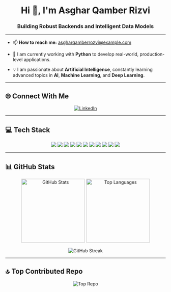 <h1 align="center">Hi 👋, I'm Asghar Qamber Rizvi</h1>
<h3 align="center">Building Robust Backends and Intelligent Data Models</h3>

---

- 📫 **How to reach me:** [asgharqamberrozvi@example.com](mailto:your.email@example.com)

- 🌱 I am currently working with **Python** to develop real-world, production-level applications.  

- 💡 I am passionate about **Artificial Intelligence**, constantly learning advanced topics in **AI**, **Machine Learning**, and **Deep Learning**.  
---

## 🌐 Connect With Me  
<p align="center">
  <a href="https://linkedin.com/in/asghar-qamber-rizvi-2ba8472b5" target="_blank">
    <img src="https://img.shields.io/badge/LinkedIn-%230077B5.svg?style=for-the-badge&logo=linkedin&logoColor=white" alt="LinkedIn"/>
  </a>
</p>

---

## 💻 Tech Stack
<p align="center">
  <img src="https://img.shields.io/badge/Python-3670A0?style=for-the-badge&logo=python&logoColor=ffdd54"/>
  <img src="https://img.shields.io/badge/Java-%23ED8B00.svg?style=for-the-badge&logo=openjdk&logoColor=white"/>
  <img src="https://img.shields.io/badge/C++-%2300599C.svg?style=for-the-badge&logo=c%2B%2B&logoColor=white"/>
  <img src="https://img.shields.io/badge/Django-%23092E20.svg?style=for-the-badge&logo=django&logoColor=white"/>
  <img src="https://img.shields.io/badge/FastAPI-005571?style=for-the-badge&logo=fastapi"/>
  <img src="https://img.shields.io/badge/Flask-%23000.svg?style=for-the-badge&logo=flask&logoColor=white"/>
  <img src="https://img.shields.io/badge/Nginx-%23009639.svg?style=for-the-badge&logo=nginx&logoColor=white"/>
  <img src="https://img.shields.io/badge/Gunicorn-%298729.svg?style=for-the-badge&logo=gunicorn&logoColor=white"/>
  <img src="https://img.shields.io/badge/Postgres-%23316192.svg?style=for-the-badge&logo=postgresql&logoColor=white"/>
  <img src="https://img.shields.io/badge/scikit--learn-%23F7931E.svg?style=for-the-badge&logo=scikit-learn&logoColor=white"/>
  <img src="https://img.shields.io/badge/TensorFlow-%23FF6F00.svg?style=for-the-badge&logo=TensorFlow&logoColor=white"/>
</p>

---
## 📊 GitHub Stats

<p align="center">
  <img height="200px" src="https://github-readme-stats.vercel.app/api?username=asgharrizvi&theme=dracula&hide_border=false&include_all_commits=false&count_private=true" alt="GitHub Stats" />
  <img height="200px" src="https://github-readme-stats.vercel.app/api/top-langs/?username=asghar-rizvi&theme=dracula&hide_border=false&layout=compact" alt="Top Languages" />
</p>

<p align="center">
  <img src="https://streak-stats.demolab.com/?user=asghar-rizvi&theme=dracula&hide_border=false&border_radius=10&fire=FF6F00&ring=FF6F00&currStreakNum=FF6F00&sideNums=FF6F00&currStreakLabel=FF6F00&sideLabels=FF6F00&dates=FF6F00" alt="GitHub Streak" />
</p>

---

## 🔝 Top Contributed Repo
<p align="center">
  <img src="https://github-contributor-stats.vercel.app/api?username=asghar-rizvi&limit=5&theme=dark&combine_all_yearly_contributions=true" alt="Top Repo"/>
</p>
